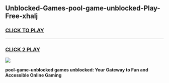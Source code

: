 
## Unblocked-Games-pool-game-unblocked-Play-Free-xhalj
<h3>
<a href="https://premium76.site?title=pool-game-unblocked&ref=18A">CLICK TO PLAY</a></h3>
<hr>

<h3>
<a href="https://premium76.site?title=pool-game-unblocked&ref=18A">CLICK 2 PLAY</a>
  
</h3>

<a href="https://premium76.site?title=pool-game-unblocked&ref=18A"><img src="https://clearcache.store/games.png"></a>


**pool-game-unblocked games unblocked: Your Gateway to Fun and Accessible Online Gaming**
